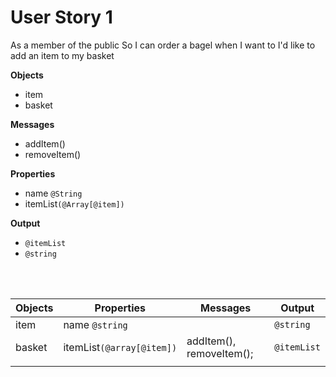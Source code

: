 # User Story 1

As a member of the public
So I can order a bagel when I want to
I'd like to add an item to my basket

**Objects**
- item
- basket
  
  

**Messages**

- addItem()
- removeItem()
  
**Properties**

- name `@String`
- itemList`(@Array[@item])`
  
**Output**

- `@itemList`
- `@string`
  
<br><br>

| Objects | Properties                | Messages                 | Output      |
| ------- | ------------------------- | ------------------------ | ----------- |
| item    | name `@string`            |                          | `@string`   |
| basket  | itemList`(@array[@item])` | addItem(), removeItem(); | `@itemList` |
|         |


